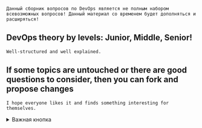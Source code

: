 `Данный сборник вопросов по DevOps является не полным набором всевозможных вопросов! Данный материал со временем будет дополняться и расширяться!`

## DevOps theory by levels: Junior, Middle, Senior!
    Well-structured and well explained.
## If some topics are untouched or there are good questions to consider, then you can fork and propose changes  
    I hope everyone likes it and finds something interesting for themselves.

<details>
  <summary> Важная кнопка </summary>
       Не такая уж и важная
</details>
